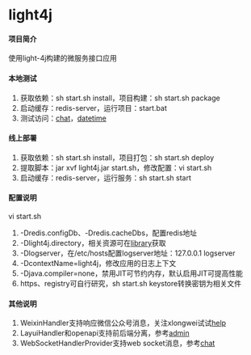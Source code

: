 # light4j

#### 项目简介
使用light-4j构建的微服务接口应用

#### 本地测试
1. 获取依赖：sh start.sh install，项目构建：sh start.sh package
2. 启动缓存：redis-server，运行项目：start.bat
3. 测试访问：[chat](http://localhost:8080/ws/chat.html)，[datetime](http://localhost:8080/service/datetime.json)

#### 线上部署
1. 获取依赖：sh start.sh install，项目打包：sh start.sh deploy
2. 提取脚本：jar xvf light4j.jar start.sh，修改配置：vi start.sh
3. 启动缓存：redis-server，运行服务：sh start.sh start

#### 配置说明
vi start.sh

1. -Dredis.configDb、-Dredis.cacheDbs，配置redis地址
2. -Dlight4j.directory，相关资源可在[library](http://t.xlongwei.com/softwares/library/)获取
3. -Dlogserver，在/etc/hosts配置logserver地址：127.0.0.1 logserver
4. -DcontextName=light4j，修改应用的日志上下文
5. -Djava.compiler=none，禁用JIT可节约内存，默认启用JIT可提高性能
6. https、registry可自行研究，sh start.sh keystore转换密钥为相关文件

#### 其他说明

1. WeixinHandler支持响应微信公众号消息，关注xlongwei试试[help](https://api.xlongwei.com/service/weixin/chat.json?text=help)
2. LayuiHandler和openapi支持前后端分离，参考[admin](http://layui.xlongwei.com/admin/)
3. WebSocketHandlerProvider支持web socket消息，参考[chat](https://api.xlongwei.com:8443/ws/chat.html)
